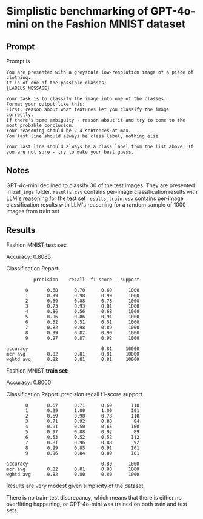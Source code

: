 # Simplistic benchmarking of GPT-4o-mini on the Fashion MNIST dataset

## Prompt
Prompt is
```
You are presented with a greyscale low-resolution image of a piece of clothing.
It is of one of the possible classes:
{LABELS_MESSAGE}

Your task is to classify the image into one of the classes.
Format your output like this:
First, reason about what features let you classify the image correctly. 
If there's some ambiguity - reason about it and try to come to the most probable conclusion. 
Your reasoning should be 2-4 sentences at max.
You last line should always be class label, nothing else

Your last line should always be a class label from the list above! If you are not sure - try to make your best guess. 
```

## Notes
GPT-4o-mini declined to classify 30 of the test images. They are presented in `bad_imgs` folder.
`results.csv` contains per-image classification results with LLM's reasoning for the test set
`results_train.csv` contains per-image classification results with LLM's reasoning for 
a random sample of 1000 images from train set

## Results
Fashion MNIST **test set**:

Accuracy: 0.8085

Classification Report:

              precision    recall  f1-score   support

           0       0.68      0.70      0.69      1000
           1       0.99      0.98      0.99      1000
           2       0.69      0.88      0.78      1000
           3       0.73      0.93      0.81      1000
           4       0.86      0.56      0.68      1000
           5       0.96      0.86      0.91      1000
           6       0.52      0.51      0.51      1000
           7       0.82      0.98      0.89      1000
           8       0.99      0.82      0.90      1000
           9       0.97      0.87      0.92      1000

    accuracy                           0.81     10000
    mcr avg        0.82      0.81      0.81     10000
    wghtd avg      0.82      0.81      0.81     10000

Fashion MNIST **train set**:

Accuracy: 0.8000

Classification Report:
              precision    recall  f1-score   support

           0       0.67      0.71      0.69       110
           1       0.99      1.00      1.00       101
           2       0.69      0.90      0.78       110
           3       0.71      0.92      0.80        84
           4       0.91      0.50      0.65       100
           5       0.97      0.88      0.92        89
           6       0.53      0.52      0.52       112
           7       0.81      0.96      0.88        92
           8       0.99      0.85      0.91       101
           9       0.96      0.84      0.89       101

    accuracy                           0.80      1000
    mcr avg        0.82      0.81      0.80      1000
    wghtd avg      0.82      0.80      0.80      1000

Results are very modest given simplicity of the dataset.

There is no train-test discrepancy, which means that there is either no overfitting happening, or
GPT-4o-mini was trained on both train and test sets.
